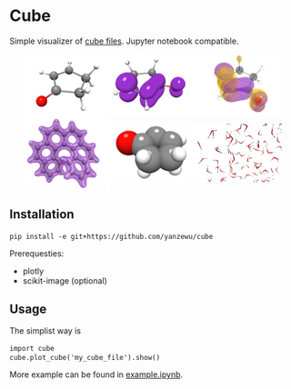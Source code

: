
# Cube

Simple visualizer of [cube files](paulbourke.net/dataformats/cube/). Jupyter notebook compatible.

<div style="display:flex; flex-direction: row; justify-content: center; align-items: center">
<img width="30%" height="20%" src="doc/0.png">
<img width="30%" height="20%" src="doc/1.png">
<img width="30%" height="20%" src="doc/2.png">
</div>
<div style="display:flex; flex-direction: row; justify-content: center; align-items: center">
<img width="30%" height="20%" src="doc/3.png">
<img width="30%" height="20%" src="doc/4.png">
<img width="30%" height="20%" src="doc/5.png">
</div>


## Installation

    pip install -e git+https://github.com/yanzewu/cube

Prerequesties:
- plotly
- scikit-image (optional)

## Usage

The simplist way is 

    import cube
    cube.plot_cube('my_cube_file').show()

More example can be found in [example.ipynb](doc/example.ipynb).
